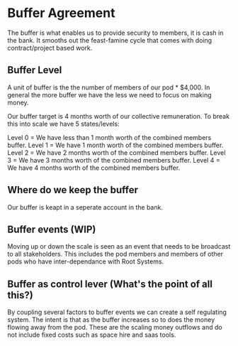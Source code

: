 # Buffer Agreement

The buffer is what enables us to provide security to members, it is cash in the bank. It smooths out the feast-famine cycle that comes with doing contract/project based work.

## Buffer Level

A unit of buffer is the the number of members of our pod * $4,000. In general the more buffer we have the less we need to focus on making money.

Our buffer target is 4 months worth of our collective remuneration. To break this into scale we have 5 states/levels:

Level 0 = We have less than 1 month worth of the combined members buffer.
Level 1 = We have 1 month worth of the combined members buffer.
Level 2 = We have 2 months worth of the combined members buffer.
Level 3 = We have 3 months worth of the combined members buffer.
Level 4 = We have 4 months worth of the combined members buffer.

## Where do we keep the buffer

Our buffer is keapt in a seperate account in the bank.

## Buffer events (WIP)

Moving up or down the scale is seen as an event that needs to be broadcast to all stakeholders. This includes the pod members and members of other pods who have inter-dependance with Root Systems.

## Buffer as control lever (What's the point of all this?)

By coupling several factors to buffer events we can create a self regulating system. The intent is that as the buffer increases so to does the money flowing away from the pod. These are the scaling money outflows and do not include fixed costs such as space hire and saas tools.
